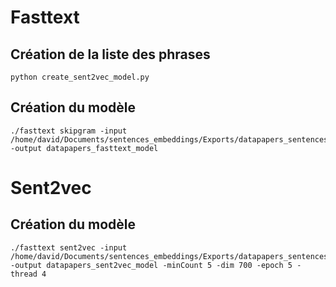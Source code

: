 # Fasttext

## Création de la liste des phrases

```
python create_sent2vec_model.py
```

## Création du modèle

```
./fasttext skipgram -input /home/david/Documents/sentences_embeddings/Exports/datapapers_sentences.csv -output datapapers_fasttext_model
```

# Sent2vec

## Création du modèle

```
./fasttext sent2vec -input /home/david/Documents/sentences_embeddings/Exports/datapapers_sentences.csv -output datapapers_sent2vec_model -minCount 5 -dim 700 -epoch 5 -thread 4
```
